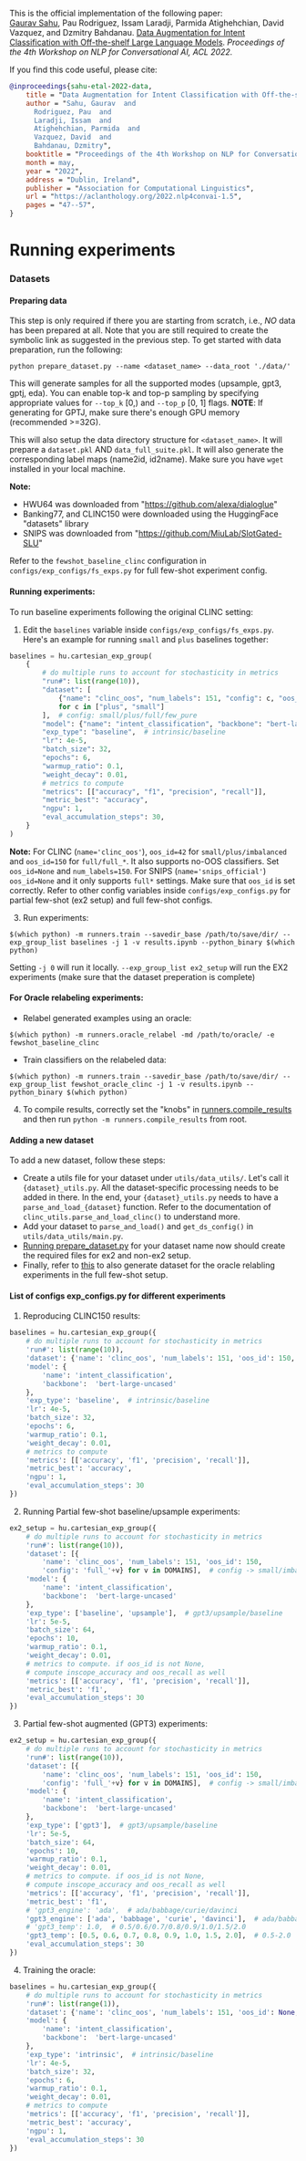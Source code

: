 This is the official implementation of the following paper:<br>
[Gaurav Sahu](https://github.com/demfier), Pau Rodriguez, Issam Laradji, Parmida Atighehchian, David Vazquez, and Dzmitry Bahdanau. [Data Augmentation for Intent Classification with Off-the-shelf Large Language Models](https://aclanthology.org/2022.nlp4convai-1.5.pdf). *Proceedings of the 4th Workshop on NLP for Conversational AI, ACL 2022.*

If you find this code useful, please cite:
```bibtex
@inproceedings{sahu-etal-2022-data,
    title = "Data Augmentation for Intent Classification with Off-the-shelf Large Language Models",
    author = "Sahu, Gaurav  and
      Rodriguez, Pau  and
      Laradji, Issam  and
      Atighehchian, Parmida  and
      Vazquez, David  and
      Bahdanau, Dzmitry",
    booktitle = "Proceedings of the 4th Workshop on NLP for Conversational AI",
    month = may,
    year = "2022",
    address = "Dublin, Ireland",
    publisher = "Association for Computational Linguistics",
    url = "https://aclanthology.org/2022.nlp4convai-1.5",
    pages = "47--57",
}
```

# Running experiments

### Datasets

#### Preparing data
This step is only required if there you are starting from scratch, i.e., *NO* data has been prepared at all.
Note that you are still required to create the symbolic link as suggested in the previous step.
To get started with data preparation, run the following:
```
python prepare_dataset.py --name <dataset_name> --data_root './data/'
```

This will generate samples for all the supported modes (upsample, gpt3, gptj, eda).
You can enable top-k and top-p sampling by specifying appropriate values for `--top_k` [0,) and `--top_p` [0, 1] flags.
**NOTE**: If generating for GPTJ, make sure there's enough GPU memory (recommended >=32G).

This will also setup the data directory structure for `<dataset_name>`.
It will prepare a `dataset.pkl` AND `data_full_suite.pkl`.
It will also generate the corresponding label maps (name2id, id2name).
Make sure you have `wget` installed in your local machine.

**Note:**
- HWU64 was downloaded from "https://github.com/alexa/dialoglue"
- Banking77, and CLINC150 were downloaded using the HuggingFace "datasets" library
- SNIPS was downloaded from "https://github.com/MiuLab/SlotGated-SLU"

Refer to the `fewshot_baseline_clinc` configuration in `configs/exp_configs/fs_exps.py` for full few-shot experiment config.

#### Running experiments:
To run baseline experiments following the original CLINC setting:
1. Edit the `baselines` variable inside `configs/exp_configs/fs_exps.py`. Here's an example for running `small` and `plus` baselines together:

```python
baselines = hu.cartesian_exp_group(
    {
        # do multiple runs to account for stochasticity in metrics
        "run#": list(range(10)),
        "dataset": [
            {"name": "clinc_oos", "num_labels": 151, "config": c, "oos_id": 150}
            for c in ["plus", "small"]
        ],  # config: small/plus/full/few_pure
        "model": {"name": "intent_classification", "backbone": "bert-large-uncased"},
        "exp_type": "baseline",  # intrinsic/baseline
        "lr": 4e-5,
        "batch_size": 32,
        "epochs": 6,
        "warmup_ratio": 0.1,
        "weight_decay": 0.01,
        # metrics to compute
        "metrics": [["accuracy", "f1", "precision", "recall"]],
        "metric_best": "accuracy",
        "ngpu": 1,
        "eval_accumulation_steps": 30,
    }
)
```
**Note:** For CLINC (`name='clinc_oos'`), `oos_id=42` for `small/plus/imbalanced` and `oos_id=150` for `full/full_*`.
It also supports no-OOS classifiers. Set `oos_id=None` and `num_labels=150`.
For SNIPS (`name='snips_official'`) `oos_id=None` and it only supports `full*` settings. Make sure that `oos_id` is set correctly.
Refer to other config variables inside `configs/exp_configs.py` for partial few-shot (ex2 setup) and full few-shot configs.

3. Run experiments:
```
$(which python) -m runners.train --savedir_base /path/to/save/dir/ --exp_group_list baselines -j 1 -v results.ipynb --python_binary $(which python)
```
Setting `-j 0` will run it locally. `--exp_group_list ex2_setup` will run the EX2 experiments (make sure that the dataset preperation is complete)

#### For Oracle relabeling experiments:
  * Relabel generated examples using an oracle:
```
$(which python) -m runners.oracle_relabel -md /path/to/oracle/ -e fewshot_baseline_clinc
```
  * Train classifiers on the relabeled data:
```
$(which python) -m runners.train --savedir_base /path/to/save/dir/ --exp_group_list fewshot_oracle_clinc -j 1 -v results.ipynb --python_binary $(which python)
```
4. To compile results, correctly set the "knobs" in [runners.compile_results](runners/compile_results.py#L9-L30) and then run `python -m runners.compile_results` from root.


#### Adding a new dataset
To add a new dataset, follow these steps:
* Create a utils file for your dataset under `utils/data_utils/`. Let's call it `{dataset}_utils.py`.
All the dataset-specific processing needs to be added in there. In the end, your `{dataset}_utils.py` needs
to have a `parse_and_load_{dataset}` function. Refer to the documentation of `clinc_utils.parse_and_load_clinc()` to understand more.
* Add your dataset to `parse_and_load()` and `get_ds_config()` in `utils/data_utils/main.py`.
* [Running prepare_dataset.py](#preparing-data) for your dataset name now should create the required files for ex2 and non-ex2 setup.
* Finally, refer to [this](#for-oracle-relabling-experiments) to also generate dataset for the oracle relabling experiments in the full few-shot setup.


#### List of configs exp_configs.py for different experiments
1. Reproducing CLINC150 results:

```python
baselines = hu.cartesian_exp_group({
    # do multiple runs to account for stochasticity in metrics
    'run#': list(range(10)),
    'dataset': {'name': 'clinc_oos', 'num_labels': 151, 'oos_id': 150, 'config': 'full'},  # config: small/plus/full
    'model': {
        'name': 'intent_classification',
        'backbone':  'bert-large-uncased'
    },
    'exp_type': 'baseline',  # intrinsic/baseline
    'lr': 4e-5,
    'batch_size': 32,
    'epochs': 6,
    'warmup_ratio': 0.1,
    'weight_decay': 0.01,
    # metrics to compute
    'metrics': [['accuracy', 'f1', 'precision', 'recall']],
    'metric_best': 'accuracy',
    'ngpu': 1,
    'eval_accumulation_steps': 30
})
```

2. Running Partial few-shot baseline/upsample experiments:

```python
ex2_setup = hu.cartesian_exp_group({
    # do multiple runs to account for stochasticity in metrics
    'run#': list(range(10)),
    'dataset': [{
        'name': 'clinc_oos', 'num_labels': 151, 'oos_id': 150,
        'config': 'full_'+v} for v in DOMAINS],  # config -> small/imbalanced/plus/small_aug/full
    'model': {
        'name': 'intent_classification',
        'backbone':  'bert-large-uncased'
    },
    'exp_type': ['baseline', 'upsample'],  # gpt3/upsample/baseline
    'lr': 5e-5,
    'batch_size': 64,
    'epochs': 10,
    'warmup_ratio': 0.1,
    'weight_decay': 0.01,
    # metrics to compute. if oos_id is not None, 
    # compute inscope_accuracy and oos_recall as well
    'metrics': [['accuracy', 'f1', 'precision', 'recall']],
    'metric_best': 'f1',
    'eval_accumulation_steps': 30
})
```

3. Partial few-shot augmented (GPT3) experiments:

```python
ex2_setup = hu.cartesian_exp_group({
    # do multiple runs to account for stochasticity in metrics
    'run#': list(range(10)),
    'dataset': [{
        'name': 'clinc_oos', 'num_labels': 151, 'oos_id': 150,
        'config': 'full_'+v} for v in DOMAINS],  # config -> small/imbalanced/plus/small_aug/full
    'model': {
        'name': 'intent_classification',
        'backbone':  'bert-large-uncased'
    },
    'exp_type': ['gpt3'],  # gpt3/upsample/baseline
    'lr': 5e-5,
    'batch_size': 64,
    'epochs': 10,
    'warmup_ratio': 0.1,
    'weight_decay': 0.01,
    # metrics to compute. if oos_id is not None, 
    # compute inscope_accuracy and oos_recall as well
    'metrics': [['accuracy', 'f1', 'precision', 'recall']],
    'metric_best': 'f1',
    # 'gpt3_engine': 'ada',  # ada/babbage/curie/davinci
    'gpt3_engine': ['ada', 'babbage', 'curie', 'davinci'],  # ada/babbage/curie/davinci
    # 'gpt3_temp': 1.0,  # 0.5/0.6/0.7/0.8/0.9/1.0/1.5/2.0
    'gpt3_temp': [0.5, 0.6, 0.7, 0.8, 0.9, 1.0, 1.5, 2.0],  # 0.5-2.0
    'eval_accumulation_steps': 30
})
```

4. Training the oracle:

```python
baselines = hu.cartesian_exp_group({
    # do multiple runs to account for stochasticity in metrics
    'run#': list(range(1)),
    'dataset': {'name': 'clinc_oos', 'num_labels': 151, 'oos_id': None, 'config': 'full'},  # config: small/plus/full
    'model': {
        'name': 'intent_classification',
        'backbone':  'bert-large-uncased'
    },
    'exp_type': 'intrinsic',  # intrinsic/baseline
    'lr': 4e-5,
    'batch_size': 32,
    'epochs': 6,
    'warmup_ratio': 0.1,
    'weight_decay': 0.01,
    # metrics to compute
    'metrics': [['accuracy', 'f1', 'precision', 'recall']],
    'metric_best': 'accuracy',
    'ngpu': 1,
    'eval_accumulation_steps': 30
})
```
